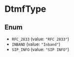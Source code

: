# DtmfType

## Enum

* `RFC_2833` (value: `"RFC 2833"`)
* `INBAND` (value: `"Inband"`)
* `SIP_INFO` (value: `"SIP INFO"`)
